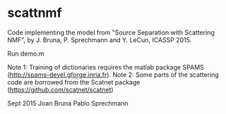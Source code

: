 # scattnmf
Code implementing the model from "Source Separation with Scattering NMF", by J. Bruna, P. Sprechmann and Y. LeCun, ICASSP 2015.

Run demo.m

Note 1: Training of dictionaries requires the matlab package SPAMS (http://spams-devel.gforge.inria.fr). 
Note 2: Some parts of the scattering code are borrowed from the Scatnet package (https://github.com/scatnet/scatnet)


Sept 2015
Joan Bruna
Pablo Sprechmann

